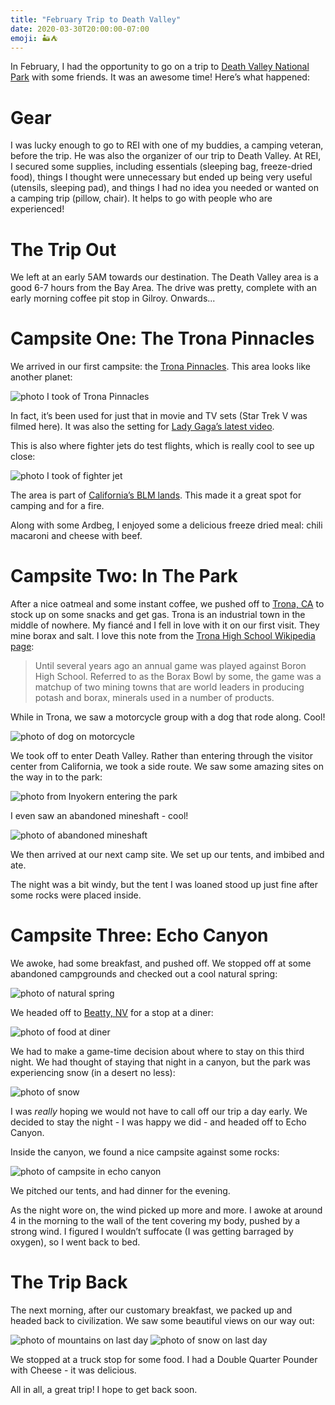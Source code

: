 ```yaml
---
title: "February Trip to Death Valley"
date: 2020-03-30T20:00:00-07:00
emoji: 🏜️⛺
---
```


In February, I had the opportunity to go on a trip to [Death Valley National Park](https://en.m.wikipedia.org/wiki/Death_Valley_National_Park) with some friends. It was an awesome time! Here’s what happened:

# Gear

I was lucky enough to go to REI with one of my buddies, a camping veteran, before the trip. He was also the organizer of our trip to Death Valley. At REI, I secured some supplies, including essentials (sleeping bag, freeze-dried food), things I thought were unnecessary but ended up being very useful (utensils, sleeping pad), and things I had no idea you needed or wanted on a camping trip (pillow, chair). It helps to go with people who are experienced!

# The Trip Out

We left at an early 5AM towards our destination. The Death Valley area is a good 6-7 hours from the Bay Area. The drive was pretty, complete with an early morning coffee pit stop in Gilroy. Onwards...

# Campsite One: The Trona Pinnacles

We arrived in our first campsite: the [Trona Pinnacles](https://en.m.wikipedia.org/wiki/Trona_Pinnacles). This area looks like another planet:

![photo I took of Trona Pinnacles](/dv_pinnacles.jpeg)

In fact, it’s been used for just that in movie and TV sets (Star Trek V was filmed here). It was also the setting for [Lady Gaga’s latest video](https://m.youtube.com/watch?v=5L6xyaeiV58).

This is also where fighter jets do test flights, which is really cool to see up close:

![photo I took of fighter jet](/dv_jet.jpeg)

The area is part of [California’s BLM lands](https://en.wikipedia.org/wiki/Bureau_of_Land_Management). This made it a great spot for camping and for a fire.

Along with some Ardbeg, I enjoyed some a delicious freeze dried meal: chili macaroni and cheese with beef.

# Campsite Two: In The Park

After a nice oatmeal and some instant coffee, we pushed off to [Trona, CA](https://en.wikipedia.org/wiki/Trona,_San_Bernardino_County,_California) to stock up on some snacks and get gas. Trona is an industrial town in the middle of nowhere. My fiancé and I fell in love with it on our first visit. They mine borax and salt. I love this note from the [Trona High School Wikipedia page](https://en.wikipedia.org/wiki/Trona_High_School):

> Until several years ago an annual game was played against Boron High School. Referred to as the Borax Bowl by some, the game was a matchup of two mining towns that are world leaders in producing potash and borax, minerals used in a number of products.

While in Trona, we saw a motorcycle group with a dog that rode along. Cool!

![photo of dog on motorcycle](/dv_dog.jpeg)

We took off to enter Death Valley. Rather than entering through the visitor center from California, we took a side route. We saw some amazing sites on the way in to the park:

![photo from Inyokern entering the park](/dv_enter.jpeg)

I even saw an abandoned mineshaft - cool!

![photo of abandoned mineshaft](/dv_mineshaft.jpeg)

We then arrived at our next camp site. We set up our tents, and imbibed and ate.

The night was a bit windy, but the tent I was loaned stood up just fine after some rocks were placed inside.

# Campsite Three: Echo Canyon

We awoke, had some breakfast, and pushed off. We stopped off at some abandoned campgrounds and checked out a cool natural spring:

![photo of natural spring](/dv_spring.jpeg)

We headed off to [Beatty, NV](https://en.wikipedia.org/wiki/Beatty,_Nevada) for a stop at a diner:

![photo of food at diner](/dv_diner.jpeg)

We had to make a game-time decision about where to stay on this third night. We had thought of staying that night in a canyon, but the park was experiencing snow (in a desert no less):

![photo of snow](/dv_snow.jpeg)

I was *really* hoping we would not have to call off our trip a day early. We decided to stay the night - I was happy we did - and headed off to Echo Canyon.

Inside the canyon, we found a nice campsite against some rocks:

![photo of campsite in echo canyon](/dv_echo.jpeg)

We pitched our tents, and had dinner for the evening.

As the night wore on, the wind picked up more and more. I awoke at around 4 in the morning to the wall of the tent covering my body, pushed by a strong wind. I figured I wouldn’t suffocate (I was getting barraged by oxygen), so I went back to bed.

# The Trip Back

The next morning, after our customary breakfast, we packed up and headed back to civilization. We saw some beautiful views on our way out:

![photo of mountains on last day](/dv_exit1.jpeg)
![photo of snow on last day](/dv_exit2.jpeg)

We stopped at a truck stop for some food. I had a Double Quarter Pounder with Cheese - it was delicious.

All in all, a great trip! I hope to get back soon.
